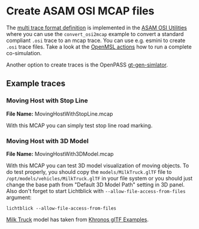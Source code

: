 # Create ASAM OSI MCAP files

The [multi trace format definition](https://github.com/OpenSimulationInterface/open-simulation-interface/pull/841) is implemented in the [ASAM OSI Utilities](https://github.com/Lichtblick-Suite/asam-osi-utilities/tree/main/examples) where you can use the `convert_osi2mcap` example to convert a standard compliant `.osi` trace to an mcap trace.
You can use e.g. esmini to create `.osi` trace files.
Take a look at the [OpenMSL actions](https://github.com/openMSL/sl-1-0-sensor-model-repository-template/tree/main/test/integration/003_output_osi_fields) how to run a complete co-simulation.

Another option to create traces is the OpenPASS [gt-gen-simlator](https://gitlab.eclipse.org/eclipse/openpass/gt-gen-simulator).

## Example traces

### Moving Host with Stop Line

**File Name:** MovingHostWithStopLine.mcap

With this MCAP you can simply test stop line road marking.

### Moving Host with 3D Model

**File Name:** MovingHostWith3DModel.mcap

With this MCAP you can test 3D model visualization of moving objects. To do test properly, you should copy the `models/MilkTruck.glTF` file to `/opt/models/vehicles/MilkTruck.glTF` in your file system or you should just change the base path from "Default 3D Model Path" setting in 3D panel. Also don't forget to start Lichtblick with `--allow-file-access-from-files` argument:

```
lichtblick --allow-file-access-from-files
```

[Milk Truck](https://github.com/KhronosGroup/glTF-Sample-Models/tree/main/2.0/CesiumMilkTruck) model has taken from [Khronos glTF Examples](https://github.com/KhronosGroup/glTF-Sample-Models/tree/main/2.0).
